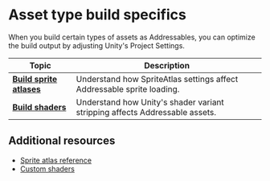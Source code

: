 # Asset type build specifics

When you build certain types of assets as Addressables, you can optimize the build output by adjusting Unity's Project Settings.

|**Topic**|**Description**|
|---|---|
|**[Build sprite atlases](AddressablesAndSpriteAtlases.md)**|Understand how SpriteAtlas settings affect Addressable sprite loading.|
|**[Build shaders](BuildingShaders.md)**|Understand how Unity's shader variant stripping affects Addressable assets.|

## Additional resources

* [Sprite atlas reference](https://docs.unity3d.com/Manual/sprite/atlas/sprite-atlas-reference.html)
* [Custom shaders](https://docs.unity3d.com/Manual/Shaders.html)
